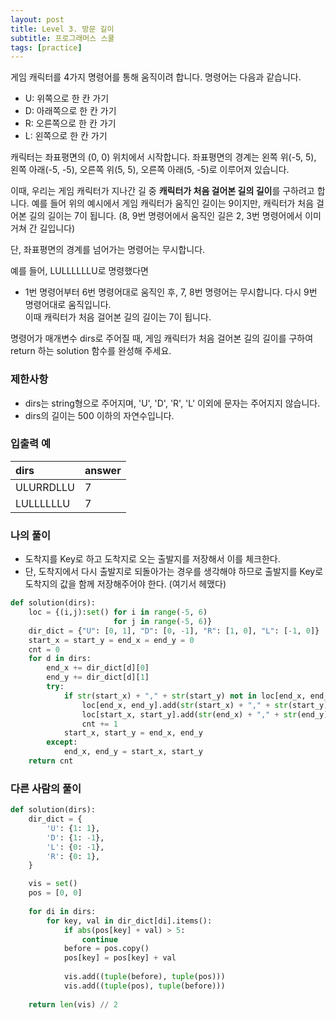 ```yaml
---
layout: post
title: Level 3. 방문 길이
subtitle: 프로그래머스 스쿨
tags: [practice]
---
```


게임 캐릭터를 4가지 명령어를 통해 움직이려 합니다. 명령어는 다음과 같습니다.

* U: 위쪽으로 한 칸 가기
* D: 아래쪽으로 한 칸 가기
* R: 오른쪽으로 한 칸 가기
* L: 왼쪽으로 한 칸 가기

캐릭터는 좌표평면의 (0, 0) 위치에서 시작합니다. 좌표평면의 경계는 왼쪽 위(-5, 5), 왼쪽 아래(-5, -5), 오른쪽 위(5, 5), 오른쪽 아래(5, -5)로 이루어져 있습니다.

이때, 우리는 게임 캐릭터가 지나간 길 중 **캐릭터가 처음 걸어본 길의 길이**를 구하려고 합니다. 예를 들어 위의 예시에서 게임 캐릭터가 움직인 길이는 9이지만, 캐릭터가 처음 걸어본 길의 길이는 7이 됩니다. (8, 9번 명령어에서 움직인 길은 2, 3번 명령어에서 이미 거쳐 간 길입니다)

단, 좌표평면의 경계를 넘어가는 명령어는 무시합니다.

예를 들어, LULLLLLLU로 명령했다면
* 1번 명령어부터 6번 명령어대로 움직인 후, 7, 8번 명령어는 무시합니다. 다시 9번 명령어대로 움직입니다.  
이때 캐릭터가 처음 걸어본 길의 길이는 7이 됩니다.

명령어가 매개변수 dirs로 주어질 때, 게임 캐릭터가 처음 걸어본 길의 길이를 구하여 return 하는 solution 함수를 완성해 주세요.


### 제한사항
* dirs는 string형으로 주어지며, 'U', 'D', 'R', 'L' 이외에 문자는 주어지지 않습니다.
* dirs의 길이는 500 이하의 자연수입니다.

### 입출력 예

| dirs | answer |
| :--- | :--- |
| ULURRDLLU | 7 |
| LULLLLLLU | 7 |

### 나의 풀이
* 도착지를 Key로 하고 도착지로 오는 출발지를 저장해서 이를 체크한다.
* 단, 도착지에서 다시 출발지로 되돌아가는 경우를 생각해야 하므로 출발지를 Key로 도착지의 값을 함께 저장해주어야 한다. (여기서 헤맸다)

```python
def solution(dirs):
    loc = {(i,j):set() for i in range(-5, 6)
                       for j in range(-5, 6)}
    dir_dict = {"U": [0, 1], "D": [0, -1], "R": [1, 0], "L": [-1, 0]}
    start_x = start_y = end_x = end_y = 0
    cnt = 0
    for d in dirs:
        end_x += dir_dict[d][0]
        end_y += dir_dict[d][1]
        try:
            if str(start_x) + "," + str(start_y) not in loc[end_x, end_y]:
                loc[end_x, end_y].add(str(start_x) + "," + str(start_y))
                loc[start_x, start_y].add(str(end_x) + "," + str(end_y))
                cnt += 1
            start_x, start_y = end_x, end_y  
        except:
            end_x, end_y = start_x, start_y
    return cnt
```

### 다른 사람의 풀이
```python
def solution(dirs): 
    dir_dict = {
        'U': {1: 1},
        'D': {1: -1},
        'L': {0: -1},
        'R': {0: 1},        
    }

    vis = set()
    pos = [0, 0]
    
    for di in dirs:
        for key, val in dir_dict[di].items():
            if abs(pos[key] + val) > 5:
                continue
            before = pos.copy()
            pos[key] = pos[key] + val
            
            vis.add((tuple(before), tuple(pos)))    
            vis.add((tuple(pos), tuple(before)))    
    
    return len(vis) // 2
```